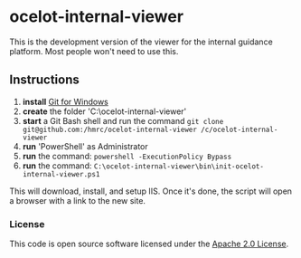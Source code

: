 
# ocelot-internal-viewer

This is the development version of the viewer for the internal guidance
platform. Most people won't need to use this.

## Instructions

1. **install** [Git for Windows](https://git-scm.com/download/win)
2. **create** the folder 'C:\ocelot-internal-viewer'
3. **start** a Git Bash shell and run the command `git clone git@github.com:/hmrc/ocelot-internal-viewer /c/ocelot-internal-viewer`
4. **run** 'PowerShell' as Administrator
5. **run** the command: `powershell -ExecutionPolicy Bypass`
6. **run** the command: `C:\ocelot-internal-viewer\bin\init-ocelot-internal-viewer.ps1`

This will download, install, and setup IIS. Once it's done, the script will
open a browser with a link to the new site.

### License

This code is open source software licensed under the [Apache 2.0 License]("http://www.apache.org/licenses/LICENSE-2.0.html").

